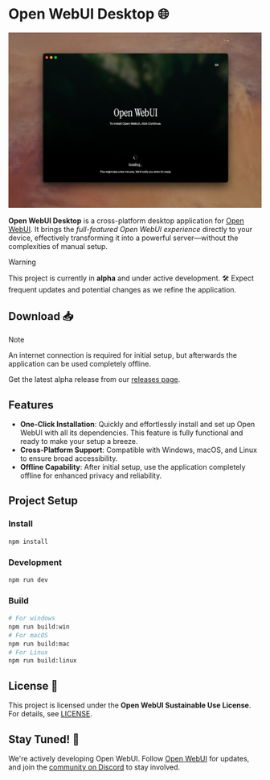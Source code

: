 # Open WebUI Desktop 🌐

![App Demo](./demo.png)

**Open WebUI Desktop** is a cross-platform desktop application for [Open WebUI](https://github.com/open-webui/open-webui). It brings the _full-featured Open WebUI experience_ directly to your device, effectively transforming it into a powerful server—without the complexities of manual setup.

> [!WARNING]
> This project is currently in **alpha** and under active development. 🛠️ Expect frequent updates and potential changes as we refine the application.

## Download 📥

> [!NOTE]
> An internet connection is required for initial setup, but afterwards the application can be used completely offline.

Get the latest alpha release from our [releases page](https://github.com/open-webui/desktop/releases).

## Features

- **One-Click Installation**: Quickly and effortlessly install and set up Open WebUI with all its dependencies. This feature is fully functional and ready to make your setup a breeze.
- **Cross-Platform Support**: Compatible with Windows, macOS, and Linux to ensure broad accessibility.
- **Offline Capability**: After initial setup, use the application completely offline for enhanced privacy and reliability.

## Project Setup

### Install

```bash
npm install
```

### Development

```bash
npm run dev
```

### Build

```bash
# For windows
npm run build:win
# For macOS
npm run build:mac
# For Linux
npm run build:linux
```

## License 📜

This project is licensed under the **Open WebUI Sustainable Use License**. For details, see [LICENSE](LICENSE).

## Stay Tuned! 🌟

We're actively developing Open WebUI. Follow [Open WebUI](https://github.com/open-webui/open-webui) for updates, and join the [community on Discord](https://discord.gg/5rJgQTnV4s) to stay involved.